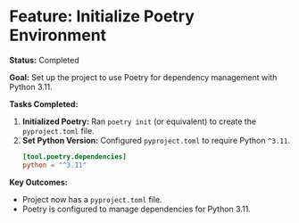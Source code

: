 # Feature: Initialize Poetry Environment

**Status:** Completed

**Goal:** Set up the project to use Poetry for dependency management with Python 3.11.

**Tasks Completed:**

1.  **Initialized Poetry:** Ran `poetry init` (or equivalent) to create the `pyproject.toml` file.
2.  **Set Python Version:** Configured `pyproject.toml` to require Python `^3.11`.
    ```toml
    [tool.poetry.dependencies]
    python = "^3.11"
    ```

**Key Outcomes:**
- Project now has a `pyproject.toml` file.
- Poetry is configured to manage dependencies for Python 3.11.
